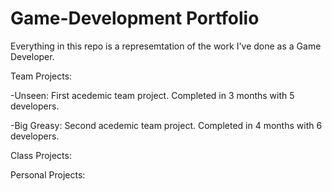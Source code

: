 # Game-Development Portfolio
Everything in this repo is a represemtation of the work I've done as a Game Developer.

Team Projects:

-Unseen: First acedemic team project. Completed in 3 months with 5 developers.

-Big Greasy: Second acedemic team project. Completed in 4 months with 6 developers.

Class Projects:

Personal Projects:
